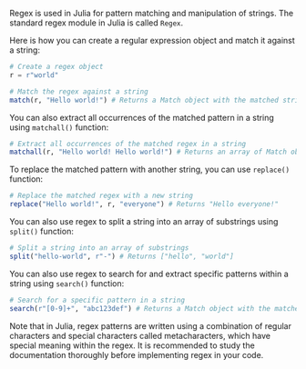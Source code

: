 Regex is used in Julia for pattern matching and manipulation of strings. The standard regex module in Julia is called `Regex`.

Here is how you can create a regular expression object and match it against a string:

```julia
# Create a regex object
r = r"world"

# Match the regex against a string
match(r, "Hello world!") # Returns a Match object with the matched string "world"
```

You can also extract all occurrences of the matched pattern in a string using `matchall()` function:

```julia
# Extract all occurrences of the matched regex in a string
matchall(r, "Hello world! Hello world!") # Returns an array of Match objects with "world" repeated twice
```

To replace the matched pattern with another string, you can use `replace()` function:

```julia
# Replace the matched regex with a new string
replace("Hello world!", r, "everyone") # Returns "Hello everyone!"
```

You can also use regex to split a string into an array of substrings using `split()` function:

```julia
# Split a string into an array of substrings
split("hello-world", r"-") # Returns ["hello", "world"]
```

You can also use regex to search for and extract specific patterns within a string using `search()` function:

```julia
# Search for a specific pattern in a string
search(r"[0-9]+", "abc123def") # Returns a Match object with the matched string "123"
```

Note that in Julia, regex patterns are written using a combination of regular characters and special characters called metacharacters, which have special meaning within the regex. It is recommended to study the documentation thoroughly before implementing regex in your code.